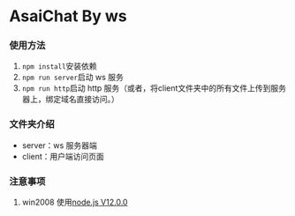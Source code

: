 # AsaiChat By ws

### 使用方法

1. `npm install`安装依赖
2. `npm run server`启动 ws 服务
3. `npm run http`启动 http 服务（或者，将client文件夹中的所有文件上传到服务器上，绑定域名直接访问。）

### 文件夹介绍

- server：ws 服务器端
- client：用户端访问页面

### 注意事项

1. win2008 使用[node.js V12.0.0](https://cdn.npm.taobao.org/dist/node/v12.0.0/node-v12.0.0-x64.msi)

